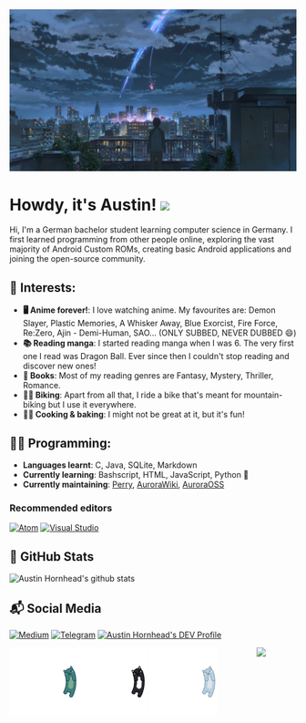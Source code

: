 
<div align="center">
    <img src="https://raw.githubusercontent.com/marchingon12/marchingon12/master/kiminonawa2.jpg">
</div>

# Howdy, it's Austin! <img src="https://raw.githubusercontent.com/MartinHeinz/MartinHeinz/master/wave.gif" width="40px">

Hi, I'm a German bachelor student learning computer science in Germany. I first learned programming from other people online, exploring the vast majority of Android Custom ROMs, creating basic Android applications and joining the open-source community.

## 🌟 Interests:

- **🖥 Anime forever!**: I love watching anime. My favourites are: Demon Slayer, Plastic Memories, A Whisker Away, Blue Exorcist, Fire Force, Re:Zero, Ajin - Demi-Human, SAO... (ONLY SUBBED, NEVER DUBBED :smile:)
- **📚 Reading manga**: I started reading manga when I was 6. The very first one I read was Dragon Ball. Ever since then I couldn't stop reading and discover new ones!
- **📖 Books**: Most of my reading genres are Fantasy, Mystery, Thriller, Romance.
- **🚴‍♂️ Biking**: Apart from all that, I ride a bike that's meant for mountain-biking but I use it everywhere.
- **👨‍🍳 Cooking & baking**: I might not be great at it, but it's fun! 

## 👨‍💻 Programming:

- **Languages learnt**: C, Java, SQLite, Markdown
- **Currently learning**: Bashscript, HTML, JavaScript, Python :snake:
- **Currently maintaining**: [Perry](https://github.com/marchingon12/Perry), [AuroraWiki](https://github.com/marchingon12/AuroraWiki), [AuroraOSS](https://github.com/marchingon12/AuroraOSS)

### Recommended editors
[![Atom](https://img.shields.io/badge/atom-28b463.svg?style=for-the-badge&logo=atom)](https://atom.io/)
[![Visual Studio](https://img.shields.io/badge/VisualStudioCode-1da1f2.svg?style=for-the-badge&logo=visual-studio-code)](https://vscodium.com/)

## 🐙 GitHub Stats

![Austin Hornhead's github stats](https://github-readme-stats.vercel.app/api?username=marchingon12&show_icons=true&theme=dark)
<!--- 
Taken from https://github.com/anuraghazra/github-readme-stats/blob/master/readme.md, this is a gradient card. Edit colors if you'd like.
![Austin Hornhead's github stats](https://github-readme-stats.vercel.app/api?username=marchingon12&show_icons=true&bg_color=30,FFDEE9,B5FFFC&title_color=000000&text_color=2b2b2b&icon_color=ff009e) 
-->

## 📬 Social Media
[![Medium](https://img.shields.io/badge/medium-black.svg?style=for-the-badge&logo=medium)](https://medium.com/@austinsama_12)
[![Telegram](https://img.shields.io/badge/telegram-1b77FF.svg?style=for-the-badge&logo=telegram)](https://t.me/BlogByAustinSama)
[![Austin Hornhead's DEV Profile](https://img.shields.io/badge/dev-black.svg?style=for-the-badge&logo=dev.to)](https://dev.to/marchingon12) 

<p>
   <img src="https://raw.githubusercontent.com/marchingon12/marchingon12/master/.assets/dark-teal-neko.svg" width="120px" align="left">
   <img src="https://raw.githubusercontent.com/marchingon12/marchingon12/master/.assets/black-white-neko.svg" width="120px" align="center">
   <img src="https://raw.githubusercontent.com/marchingon12/marchingon12/master/.assets/light-blue-neko.svg" width="120px" align="center">
   <img src="https://64.media.tumblr.com/34784257378ce2c51675599159735772/tumblr_nd3b8i2gL01sedjuto1_400.gifv" align="right" width="70px">
</p>

<!--
**marchingon12/marchingon12** is a ✨ _special_ ✨ repository because its `README.md` (this file) appears on your GitHub profile.

Here are some ideas to get you started:

- 🔭 I’m currently working on ...
- 🌱 I’m currently learning ...
- 👯 I’m looking to collaborate on ...
- 🤔 I’m looking for help with ...
- 💬 Ask me about ...
- 📫 How to reach me: ...
- 😄 Pronouns: ...
- ⚡ Fun fact: ...
-->

